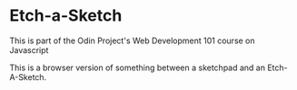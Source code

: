 # Etch-a-Sketch
This is part of the Odin Project's Web Development 101 course on Javascript

This is a browser version of something between a sketchpad and an Etch-A-Sketch.
